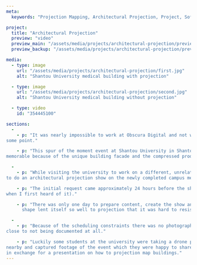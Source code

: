 ```yaml
---
meta:
  keywords: "Projection Mapping, Architectural Projection, Project, Software, China"

project:
  title: "Architectural Projection"
  preview: "video"
  preview_main: "/assets/media/projects/architectural-projection/preview.webm"
  preview_backup: "/assets/media/projects/architectural-projection/preview.mp4"

media:
  - type: image
    url: "/assets/media/projects/architectural-projection/first.jpg"
    alt: "Shantou University medical building with projection"

  - type: image
    url: "/assets/media/projects/architectural-projection/second.jpg"
    alt: "Shantou University medical building without projection"

  - type: video
    id: "354445100"

sections:
  -
    - p: "It was nearly impossible to work at Obscura Digital and not work on architectural projection mapping at 
some point."

    - p: "This spur of the moment event at Shantou University in Shantou, Guangdong, China was particularly 
memorable because of the unique building facade and the compressed production timeline."

  -
    - p: "While visiting the university to work on a different, unrelated projection mapping project, we were asked
to do an architectural projection show on the newly completed campus medical building."

    - p: "The initial request came approximately 24 hours before the show was supposed to happen (at least that was 
when I first heard of it)."

    - p: "There was only one day to prepare content, create the show and align the projectors but the building's
      shape lent itself so well to projection that it was hard to resist."

  -
    - p: "Because of the scheduling constraints there was no photographer scheduled to capture the job and it came 
close to not being documented at all."

    - p: "Luckily some students at the university were taking a drone photography class 
nearby and captured footage of the event which they were happy to share
in exchange for a presentation on how to projection map buildings."
---
```

